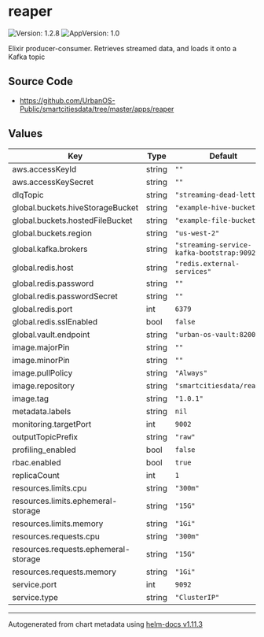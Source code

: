 # reaper

![Version: 1.2.8](https://img.shields.io/badge/Version-1.2.8-informational?style=flat-square) ![AppVersion: 1.0](https://img.shields.io/badge/AppVersion-1.0-informational?style=flat-square)

Elixir producer-consumer. Retrieves streamed data, and loads it onto a Kafka topic

## Source Code

* <https://github.com/UrbanOS-Public/smartcitiesdata/tree/master/apps/reaper>

## Values

| Key | Type | Default | Description |
|-----|------|---------|-------------|
| aws.accessKeyId | string | `""` |  |
| aws.accessKeySecret | string | `""` |  |
| dlqTopic | string | `"streaming-dead-letters"` |  |
| global.buckets.hiveStorageBucket | string | `"example-hive-bucket"` |  |
| global.buckets.hostedFileBucket | string | `"example-file-bucket"` |  |
| global.buckets.region | string | `"us-west-2"` |  |
| global.kafka.brokers | string | `"streaming-service-kafka-bootstrap:9092"` |  |
| global.redis.host | string | `"redis.external-services"` |  |
| global.redis.password | string | `""` |  |
| global.redis.passwordSecret | string | `""` |  |
| global.redis.port | int | `6379` |  |
| global.redis.sslEnabled | bool | `false` |  |
| global.vault.endpoint | string | `"urban-os-vault:8200"` |  |
| image.majorPin | string | `""` |  |
| image.minorPin | string | `""` |  |
| image.pullPolicy | string | `"Always"` |  |
| image.repository | string | `"smartcitiesdata/reaper"` |  |
| image.tag | string | `"1.0.1"` |  |
| metadata.labels | string | `nil` |  |
| monitoring.targetPort | int | `9002` |  |
| outputTopicPrefix | string | `"raw"` |  |
| profiling_enabled | bool | `false` |  |
| rbac.enabled | bool | `true` |  |
| replicaCount | int | `1` |  |
| resources.limits.cpu | string | `"300m"` |  |
| resources.limits.ephemeral-storage | string | `"15G"` |  |
| resources.limits.memory | string | `"1Gi"` |  |
| resources.requests.cpu | string | `"300m"` |  |
| resources.requests.ephemeral-storage | string | `"15G"` |  |
| resources.requests.memory | string | `"1Gi"` |  |
| service.port | int | `9092` |  |
| service.type | string | `"ClusterIP"` |  |

----------------------------------------------
Autogenerated from chart metadata using [helm-docs v1.11.3](https://github.com/norwoodj/helm-docs/releases/v1.11.3)
